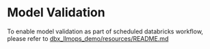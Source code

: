 # Model Validation
To enable model validation as part of scheduled databricks workflow, please refer to [dbx_llmops_demo/resources/README.md](../resources/README.md)
